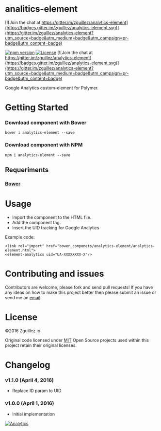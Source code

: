 # analitics-element

[![Join the chat at https://gitter.im/zguillez/analytics-element](https://badges.gitter.im/zguillez/analytics-element.svg)](https://gitter.im/zguillez/analytics-element?utm_source=badge&utm_medium=badge&utm_campaign=pr-badge&utm_content=badge)

[![npm version](https://badge.fury.io/js/analytics-element.svg)](https://badge.fury.io/js/analytics-element)
[![License](http://img.shields.io/:license-mit-blue.svg)](http://doge.mit-license.org)
[![Join the chat at https://gitter.im/zguillez/analytics-element](https://badges.gitter.im/zguillez/analytics-element.svg)](https://gitter.im/zguillez/analytics-element?utm_source=badge&utm_medium=badge&utm_campaign=pr-badge&utm_content=badge)

Google Analytics custom-element for Polymer.

# Getting Started

### Download component with Bower

	bower i analytics-element --save
	
### Download component with NPM

	npm i analytics-element --save

## Requeriments

### [Bower](http://bower.io//)

# Usage

- Import the component to the HTML file.
- Add the component tag.
- Insert the UID tracking for Google Analytics

Example code: 
	
	<link rel="import" href="bower_componets/analytics-element/analytics-element.html">
	<element-analytics uid="UA-XXXXXXXX-X"/>


# Contributing and issues

Contributors are welcome, please fork and send pull requests! If you have any ideas on how to make this project better then please submit an issue or send me an [email](mailto:mail@zguillez.io).

# License

©2016 Zguillez.io

Original code licensed under [MIT](https://en.wikipedia.org/wiki/MIT_License) Open Source projects used within this project retain their original licenses.

# Changelog

### v1.1.0 (April 4, 2016) 

* Replace ID param to UID

### v1.0.0 (April 1, 2016) 
* Initial implementation

[![Analytics](https://ga-beacon.appspot.com/UA-1125217-30/zguillez/analytics-element?pixel)](https://github.com/igrigorik/ga-beacon)
